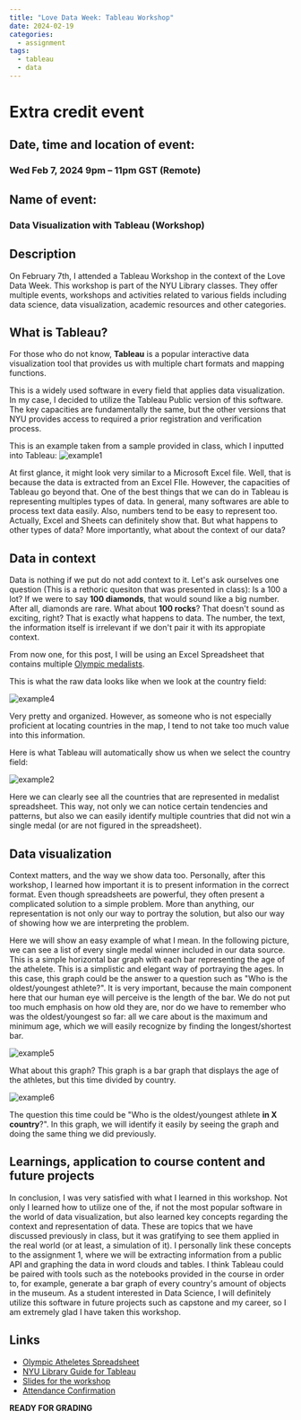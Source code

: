 ```yaml
---
title: "Love Data Week: Tableau Workshop"
date: 2024-02-19
categories:
  - assignment
tags:
  - tableau
  - data
---
```


# Extra credit event

## Date, time and location of event: 
### Wed Feb 7, 2024 9pm – 11pm GST (Remote)

## Name of event: 
### Data Visualization with Tableau (Workshop)

## Description
On February 7th, I attended a Tableau Workshop in the context of the Love Data Week. This workshop is part of the NYU Library classes. They offer multiple events, workshops and activities related to various fields including data science, data visualization, academic resources and other categories.

## What is Tableau?
For those who do not know, **Tableau** is a popular interactive data visualization tool that provides us with multiple chart formats and mapping functions.

This is a widely used software in every field that applies data visualization. In my case, I decided to utilize the Tableau Public version of this software. The key capacities are fundamentally the same, but the other versions that NYU provides access to required a prior registration and verification process.

This is an example taken from a sample provided in class, which I inputted into Tableau:
![example1](/assets\images\TableauExample1.png)

At first glance, it might look very similar to a Microsoft Excel file. Well, that is because the data is extracted from an Excel FIle. However, the capacities of Tableau go beyond that. One of the best things that we can do in Tableau is representing multiples types of data. In general, many softwares are able to process text data easily. Also, numbers tend to be easy to represent too. Actually, Excel and Sheets can definitely show that. But what happens to other types of data? More importantly, what about the context of our data?

## Data in context
Data is nothing if we put do not add context to it. Let's ask ourselves one question (This is a rethoric quesiton that was presented in class): Is a 100 a lot?
If we were to say **100 diamonds**, that would sound like a big number. After all, diamonds are rare. What about **100 rocks**? That doesn't sound as exciting, right? That is exactly what happens to data. The number, the text, the information itself is irrelevant if we don't pair it with its appropiate context.

From now one, for this post, I will be using an Excel Spreadsheet that contains multiple [Olympic medalists](/assets/spreadsheets/OlympicAthletes.xlsx). 

This is what the raw data looks like when we look at the country field:

![example4](/assets\images\TableauExample4.png)

Very pretty and organized. However, as someone who is not especially proficient at locating countries in the map, I tend to not take too much value into this information. 

Here is what Tableau will automatically show us when we select the country field:


![example2](/assets\images\TableauExample2.png)

Here we can clearly see all the countries that are represented in medalist spreadsheet. This way, not only we can notice certain tendencies and patterns, but also we can easily identify multiple countries that did not win a single medal (or are not figured in the spreadsheet).

## Data visualization
Context matters, and the way we show data too. Personally, after this workshop, I learned how important it is to present information in the correct format. Even though spreadsheets are powerful, they often present a complicated solution to a simple problem. More than anything, our representation is not only our way to portray the solution, but also our way of showing how we are interpreting the problem. 

Here we will show an easy example of what I mean. In the following picture, we can see a list of every single medal winner included in our data source. This is a simple horizontal bar graph with each bar representing the age of the athelete. This is a simplistic and elegant way of portraying the ages. In this case, this graph could be the answer to a question such as "Who is the oldest/youngest athlete?". It is very important, because the main component here that our human eye will perceive is the length of the bar. We do not put too much emphasis on how old they are, nor do we have to remember who was the oldest/youngest so far: all we care about is the maximum and minimum age, which we will easily recognize by finding the longest/shortest bar.

![example5](/assets\images\TableauExample5.png)

What about this graph? This graph is a bar graph that displays the age of the athletes, but this time divided by country. 

![example6](/assets\images\TableauExample6.png)

The question this time could be "Who is the oldest/youngest athlete **in X country**?". In this graph, we will identify it easily by seeing the graph and doing the same thing we did previously. 

## Learnings, application to course content and future projects
In conclusion, I was very satisfied with what I learned in this workshop. Not only I learned how to utilize one of the, if not the most popular software in the world of data visualization, but also learned key concepts regarding the context and representation of data. These are topics that we have discussed previously in class, but it was gratifying to see them applied in the real world (or at least, a simulation of it). I personally link these concepts to the assignment 1, where we will be extracting information from a public API and graphing the data in word clouds and tables. I think Tableau could be paired with tools such as the notebooks provided in the course in order to, for example, generate a bar graph of every country's amount of objects in the museum. As a student interested in Data Science, I will definitely utilize this software in future projects such as capstone and my career, so I am extremely glad I have taken this workshop. 

## Links

- [Olympic Atheletes Spreadsheet](/assets\spreadsheets\OlympicAthletes.xlsx)
- [NYU Library Guide for Tableau](https://guides.nyu.edu/viz/tableau)
- [Slides for the workshop](https://docs.google.com/presentation/d/18ec2H10MVbP2E0Exe-QGKDZWBzjjfPxjP-A-kJAdEms/edit?usp=sharing)
- [Attendance Confirmation](/assets\images\confirmation.png)

**READY FOR GRADING**
